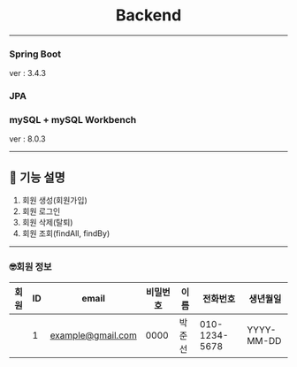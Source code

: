 # <center> Backend #

--- 
### Spring Boot ###
ver : 3.4.3
### JPA ###

### mySQL + mySQL Workbench ###
ver : 8.0.3


---

## 📌 기능 설명 ##
1. 회원 생성(회원가입)  
2. 회원 로그인  
3. 회원 삭제(탈퇴)  
4. 회원 조회(findAll, findBy)


---
### 🤓회원 정보 ###

| 회원 | ID | email             | 비밀번호 | 이름  | 전화번호          | 생년월일       |
|--|----|-------------------|------|-----|---------------|------------|
|  | 1  | example@gmail.com | 0000 | 박준선 | 010-1234-5678 | YYYY-MM-DD |







